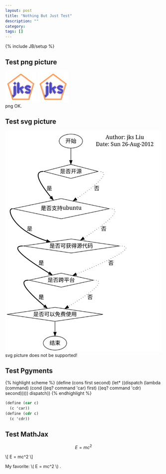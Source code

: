 ```yaml
---
layout: post
title: "Nothing But Just Test"
description: ""
category: 
tags: []
---
```

{% include JB/setup %}

## Test png picture
![test png](/pictures/test.png)
![test png](/pictures/test.png?raw=true)   
png OK.

## Test svg picture
![test svg](/pictures/test.svg)   
svg picture does not be supported!

## Test Pgyments
{% highlight scheme %}
(define (cons first second)
  (let* ((dispatch
          (lambda (command)
            (cond ((eq? command 'car) first)
                  ((eq? command 'cdr) second)))))
    dispatch))
{% endhighlight %}

```scheme
(define (car c)
  (c 'car))
(define (cdr c)
  (c 'cdr))
```

## Test MathJax
$$E = mc^2$$

\\\[ E = mc^2 \\\]

My favorite: \\\( E = mc^2 \\\) .


